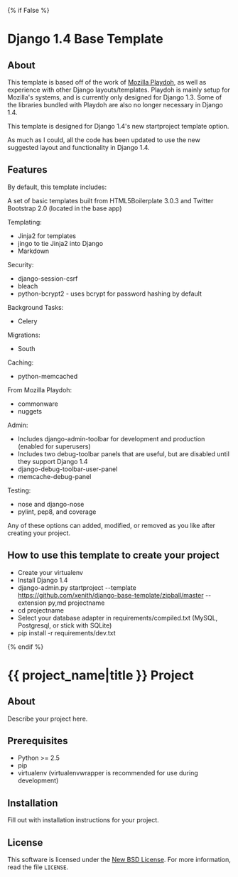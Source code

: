 {% if False %}
# Django 1.4 Base Template #

## About ##

This template is based off of the work of [Mozilla Playdoh][playdoh], as well as
experience with other Django layouts/templates. Playdoh is mainly setup for
Mozilla's systems, and is currently only designed for Django 1.3. Some of the
libraries bundled with Playdoh are also no longer necessary in Django 1.4.

This template is designed for Django 1.4's new startproject template option.

As much as I could, all the code has been updated to use the new suggested layout
and functionality in Django 1.4.

[playdoh]: https://github.com/mozilla/playdoh

## Features ##

By default, this template includes:

A set of basic templates built from HTML5Boilerplate 3.0.3 and Twitter Bootstrap 2.0 (located in the
base app)

Templating:

- Jinja2 for templates
 - jingo to tie Jinja2 into Django
- Markdown

Security:

- django-session-csrf
- bleach
- python-bcrypt2 - uses bcrypt for password hashing by default

Background Tasks:

- Celery

Migrations:

- South

Caching:

- python-memcached

From Mozilla Playdoh:

- commonware
- nuggets

Admin:

- Includes django-admin-toolbar for development and production (enabled for superusers)
- Includes two debug-toolbar panels that are useful, but are disabled until they support Django 1.4
 - django-debug-toolbar-user-panel
 - memcache-debug-panel

Testing:

- nose and django-nose
- pylint, pep8, and coverage

Any of these options can added, modified, or removed as you like after creating your project.

## How to use this template to create your project ##

- Create your virtualenv
- Install Django 1.4
- django-admin.py startproject --template https://github.com/xenith/django-base-template/zipball/master --extension py,md projectname
- cd projectname
- Select your database adapter in requirements/compiled.txt (MySQL, Postgresql, or stick with SQLite)
- pip install -r requirements/dev.txt

{% endif %}
# {{ project_name|title }} Project #

## About ##

Describe your project here.

## Prerequisites ##

- Python >= 2.5
- pip
- virtualenv (virtualenvwrapper is recommended for use during development)

## Installation ##

Fill out with installation instructions for your project.


License
-------
This software is licensed under the [New BSD License][BSD]. For more
information, read the file ``LICENSE``.

[BSD]: http://opensource.org/licenses/BSD-3-Clause
